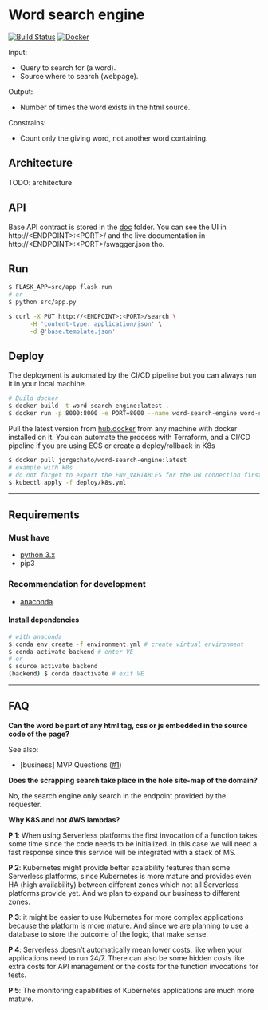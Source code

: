 # Word search engine
[![Build Status](https://travis-ci.com/jorgechato/word-search-engine.svg?token=x3vLcsQVEzf1kfJyx1Uv&branch=master)](https://travis-ci.com/jorgechato/word-search-engine)
[![Docker](https://img.shields.io/badge/docker-image-blue.svg)](https://hub.docker.com/r/jorgechato/word-search-engine)

Input:

- Query to search for (a word).
- Source where to search (webpage).

Output:

- Number of times the word exists in the html source.

Constrains:

- Count only the giving word, not another word containing.

## Architecture

TODO: architecture

## API

Base API contract is stored in the [doc](/doc/contract.json) folder.
You can see the UI in http://\<ENDPOINT\>:\<PORT\>/ and the live documentation in
http://\<ENDPOINT\>:\<PORT\>/swagger.json tho.

## Run

```bash
$ FLASK_APP=src/app flask run
# or
$ python src/app.py
```

```bash
$ curl -X PUT http://<ENDPOINT>:<PORT>/search \
      -H 'content-type: application/json' \
      -d @'base.template.json'
```

## Deploy

The deployment is automated by the CI/CD pipeline but you can always run it in
your local machine.

```bash
# Build docker
$ docker build -t word-search-engine:latest .
$ docker run -p 8000:8000 -e PORT=8000 --name word-search-engine word-search-engine:latest
```

Pull the latest version from [hub.docker](https://hub.docker.com/r/jorgechato/word-search-engine) from any machine with docker installed on it.
You can automate the process with Terraform, and a CI/CD pipeline if you are
using ECS or create a deploy/rollback in K8s

```bash
$ docker pull jorgechato/word-search-engine:latest
# example with k8s
# do not forget to export the ENV_VARIABLES for the DB connection first
$ kubectl apply -f deploy/k8s.yml
```

---

## Requirements

### Must have

- [python 3.x](https://www.python.org/downloads/)
- pip3

### Recommendation for development

- [anaconda](https://anaconda.org/anaconda/python)

#### Install dependencies

```bash
# with anaconda
$ conda env create -f environment.yml # create virtual environment
$ conda activate backend # enter VE
# or
$ source activate backend
(backend) $ conda deactivate # exit VE
```

---

## FAQ

**Can the word be part of any html tag, css or js embedded in the source code of
the page?**

See also:

* [business] MVP Questions ([#1][i1])

**Does the scrapping search take place in the hole site-map of the domain?**

No, the search engine only search in the endpoint provided by the requester.

**Why K8S and not AWS lambdas?**

**P 1**: When using Serverless platforms the first invocation of a function takes
some time since the code needs to be initialized. In this case we will need a fast
response since this service will be integrated with a stack of MS.

**P 2**: Kubernetes might provide better scalability features than some Serverless
platforms, since Kubernetes is more mature and provides even HA (high availability)
between different zones which not all Serverless platforms provide yet.
And we plan to expand our business to different zones.


**P 3**: it might be easier to use Kubernetes for more complex applications because
the platform is more mature. And since we are planning to use a database to
store the outcome of the logic, that make sense.


**P 4**: Serverless doesn’t automatically mean lower costs, like when your
applications need to run 24/7. There can also be some hidden costs like extra
costs for API management or the costs for the function invocations for tests.

**P 5**: The monitoring capabilities of Kubernetes applications are much more
mature.


[i1]: https://github.com/jorgechato/word-search-engine/issues/1
